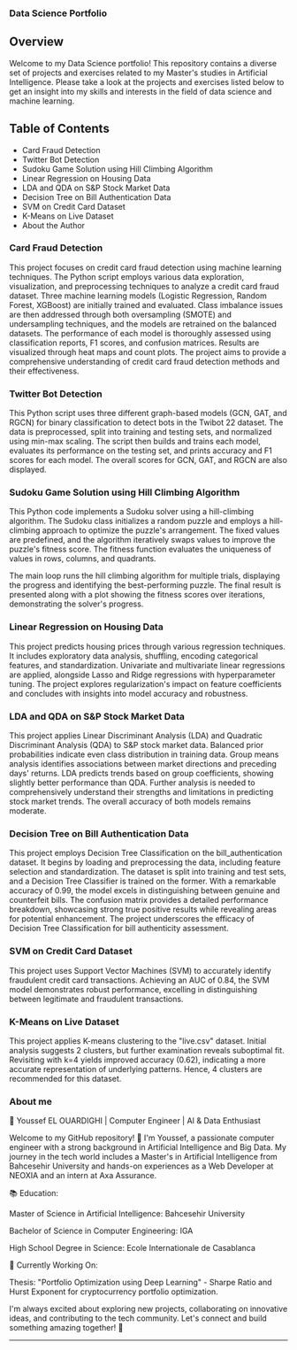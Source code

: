 ### Data Science Portfolio

## Overview
Welcome to my Data Science portfolio! This repository contains a diverse set of projects and exercises related to my Master's studies in Artificial Intelligence. Please take a look at the projects and exercises listed below to get an insight into my skills and interests in the field of data science and machine learning.

## Table of Contents
- Card Fraud Detection
- Twitter Bot Detection
- Sudoku Game Solution using Hill Climbing Algorithm
- Linear Regression on Housing Data
- LDA and QDA on S&P Stock Market Data
- Decision Tree on Bill Authentication Data
- SVM on Credit Card Dataset
- K-Means on Live Dataset
- About the Author

### Card Fraud Detection
This project focuses on credit card fraud detection using machine learning techniques. The Python script employs various data exploration, visualization, and preprocessing techniques to analyze a credit card fraud dataset. Three machine learning models (Logistic Regression, Random Forest, XGBoost) are initially trained and evaluated. Class imbalance issues are then addressed through both oversampling (SMOTE) and undersampling techniques, and the models are retrained on the balanced datasets. The performance of each model is thoroughly assessed using classification reports, F1 scores, and confusion matrices. Results are visualized through heat maps and count plots. The project aims to provide a comprehensive understanding of credit card fraud detection methods and their effectiveness.
### Twitter Bot Detection
This Python script uses three different graph-based models (GCN, GAT, and RGCN) for binary classification to detect bots in the Twibot 22 dataset. The data is preprocessed, split into training and testing sets, and normalized using min-max scaling. The script then builds and trains each model, evaluates its performance on the testing set, and prints accuracy and F1 scores for each model. The overall scores for GCN, GAT, and RGCN are also displayed.

### Sudoku Game Solution using Hill Climbing Algorithm
This Python code implements a Sudoku solver using a hill-climbing algorithm. The Sudoku class initializes a random puzzle and employs a hill-climbing approach to optimize the puzzle's arrangement. The fixed values are predefined, and the algorithm iteratively swaps values to improve the puzzle's fitness score. The fitness function evaluates the uniqueness of values in rows, columns, and quadrants.

The main loop runs the hill climbing algorithm for multiple trials, displaying the progress and identifying the best-performing puzzle. The final result is presented along with a plot showing the fitness scores over iterations, demonstrating the solver's progress.

### Linear Regression on Housing Data
This project predicts housing prices through various regression techniques. It includes exploratory data analysis, shuffling, encoding categorical features, and standardization. Univariate and multivariate linear regressions are applied, alongside Lasso and Ridge regressions with hyperparameter tuning. The project explores regularization's impact on feature coefficients and concludes with insights into model accuracy and robustness.

### LDA and QDA on S&P Stock Market Data
This project applies Linear Discriminant Analysis (LDA) and Quadratic Discriminant Analysis (QDA) to S&P stock market data. Balanced prior probabilities indicate even class distribution in training data. Group means analysis identifies associations between market directions and preceding days' returns. LDA predicts trends based on group coefficients, showing slightly better performance than QDA. Further analysis is needed to comprehensively understand their strengths and limitations in predicting stock market trends. The overall accuracy of both models remains moderate.

### Decision Tree on Bill Authentication Data
This project employs Decision Tree Classification on the bill_authentication dataset. It begins by loading and preprocessing the data, including feature selection and standardization. The dataset is split into training and test sets, and a Decision Tree Classifier is trained on the former. With a remarkable accuracy of 0.99, the model excels in distinguishing between genuine and counterfeit bills. The confusion matrix provides a detailed performance breakdown, showcasing strong true positive results while revealing areas for potential enhancement. The project underscores the efficacy of Decision Tree Classification for bill authenticity assessment.

### SVM on Credit Card Dataset
This project uses Support Vector Machines (SVM) to accurately identify fraudulent credit card transactions. Achieving an AUC of 0.84, the SVM model demonstrates robust performance, excelling in distinguishing between legitimate and fraudulent transactions.

### K-Means on Live Dataset
This project applies K-means clustering to the "live.csv" dataset. Initial analysis suggests 2 clusters, but further examination reveals suboptimal fit. Revisiting with k=4 yields improved accuracy (0.62), indicating a more accurate representation of underlying patterns. Hence, 4 clusters are recommended for this dataset.

### About me
🚀 Youssef EL OUARDIGHI | Computer Engineer | AI & Data Enthusiast

Welcome to my GitHub repository! 👋 I'm Youssef, a passionate computer engineer with a strong background in Artificial Intelligence and Big Data. My journey in the tech world includes a Master's in Artificial Intelligence from Bahcesehir University and hands-on experiences as a Web Developer at NEOXIA and an intern at Axa Assurance.

📚 Education:

Master of Science in Artificial Intelligence: Bahcesehir University

Bachelor of Science in Computer Engineering: IGA

High School Degree in Science: Ecole Internationale de Casablanca

🌱 Currently Working On:

Thesis: "Portfolio Optimization using Deep Learning" - Sharpe Ratio and Hurst Exponent for cryptocurrency portfolio optimization.

I'm always excited about exploring new projects, collaborating on innovative ideas, and contributing to the tech community. Let's connect and build something amazing together! 🚀

---

